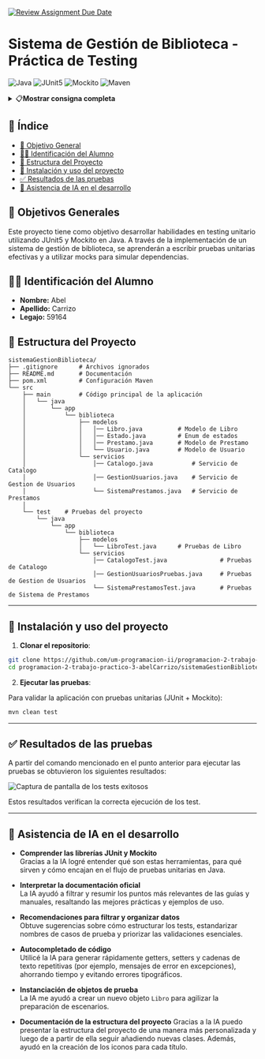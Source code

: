 [![Review Assignment Due Date](https://classroom.github.com/assets/deadline-readme-button-22041afd0340ce965d47ae6ef1cefeee28c7c493a6346c4f15d667ab976d596c.svg)](https://classroom.github.com/a/jpLeSJQi)
# Sistema de Gestión de Biblioteca - Práctica de Testing
![Java](https://img.shields.io/badge/Java-21-orange)
![JUnit5](https://img.shields.io/badge/JUnit-5.9.2-green)
![Mockito](https://img.shields.io/badge/Mockito-5.3.1-blue)
![Maven](https://img.shields.io/badge/Maven-3.9.0-red)

<details>
<summary>
    📋<strong>Mostrar consigna completa</strong>
</summary>

## Tiempo Estimado y Recomendaciones
- **Tiempo estimado de realización:** 15 horas
- **Recomendación:** Se sugiere leer la consigna completa antes de comenzar con el desarrollo para tener una visión general del proyecto y planificar adecuadamente el trabajo.

## Importante
- La rama `main` está protegida y no se pueden hacer commits directos sobre ella
- Todo el trabajo debe realizarse en ramas feature siguiendo el patrón `feature/issue-numero-descripcion`
- Los cambios deben ser enviados mediante Pull Requests
- Cada Pull Request debe estar asociado a un Issue específico

## Requisitos Previos
- Java 21 o superior
- Maven
- Conocimientos básicos de Java y programación orientada a objetos

## Estructura del Proyecto
El proyecto está dividido en etapas incrementales, cada una enfocada en diferentes aspectos del testing. Cada etapa corresponde a un milestone en GitHub.

### Milestone 1: Configuración Inicial y Pruebas Básicas
**Objetivos de Aprendizaje:**
- Familiarizarse con la configuración de un proyecto Maven
- Aprender a escribir pruebas unitarias básicas con JUnit5
- Entender el concepto de assertions y su uso

**Issues Sugeridos:**
1. #1 Configuración inicial del proyecto Maven
2. #2 Implementación de la clase Libro
3. #3 Pruebas unitarias básicas para Libro

**Tareas:**
1. Configurar el proyecto Maven con las dependencias necesarias
2. Implementar la clase `Libro` con los siguientes atributos:
   - ISBN (String)
   - Título (String)
   - Autor (String)
   - Estado (Enum: DISPONIBLE, PRESTADO)
3. Escribir pruebas unitarias para:
   - Creación de un libro con datos válidos
   - Cambio de estado del libro

**Ejemplo de Guía:**
```java
@Test
void testCrearLibroValido() {
    Libro libro = new Libro("978-3-16-148410-0", "Clean Code", "Robert C. Martin");
    assertEquals("978-3-16-148410-0", libro.getIsbn());
    assertEquals("Clean Code", libro.getTitulo());
    assertEquals("Robert C. Martin", libro.getAutor());
    assertEquals(Estado.DISPONIBLE, libro.getEstado());
}
```

### Milestone 2: Implementación del Catálogo
**Objetivos de Aprendizaje:**
- Practicar el uso de colecciones en Java
- Aprender a escribir pruebas para métodos que manejan colecciones

**Issues Sugeridos:**
1. #4 Implementación de la clase Catalogo
2. #5 Pruebas para métodos de búsqueda

**Tareas:**
1. Implementar la clase `Catalogo` con los siguientes métodos:
   - Agregar libro
   - Buscar libro por ISBN
   - Obtener todos los libros disponibles
2. Escribir pruebas unitarias que incluyan:
   - Pruebas con múltiples libros
   - Búsquedas exitosas y fallidas

**Ejemplo de Guía:**
```java
@BeforeEach
void setUp() {
    catalogo = new Catalogo();
    libro1 = new Libro("978-3-16-148410-0", "Clean Code", "Robert C. Martin");
    libro2 = new Libro("978-0-13-235088-4", "Clean Architecture", "Robert C. Martin");
    catalogo.agregarLibro(libro1);
    catalogo.agregarLibro(libro2);
}

@Test
void testBuscarPorIsbn() {
    Libro libro = catalogo.buscarPorIsbn("978-3-16-148410-0");
    assertNotNull(libro);
    assertEquals("Clean Code", libro.getTitulo());
}
```

### Milestone 3: Sistema de Préstamos
**Objetivos de Aprendizaje:**
- Aprender a usar Mockito para simular dependencias
- Practicar el uso de mocks en pruebas unitarias

**Issues Sugeridos:**
1. #6 Implementación de la clase Prestamo
2. #7 Implementación de SistemaPrestamos
3. #8 Pruebas con mocks

**Tareas:**
1. Implementar las clases:
   - `Prestamo` (fecha de préstamo, libro)
   - `SistemaPrestamos` (gestión de préstamos)
2. Escribir pruebas que utilicen mocks para:
   - Simular el catálogo de libros
   - Probar el flujo de préstamo

**Ejemplo de Guía:**
```java
@Mock
private Catalogo catalogo;

@InjectMocks
private SistemaPrestamos sistemaPrestamos;

@Test
void testPrestarLibro() {
    Libro libro = new Libro("978-3-16-148410-0", "Clean Code", "Robert C. Martin");
    when(catalogo.buscarPorIsbn("978-3-16-148410-0")).thenReturn(libro);
    
    Prestamo prestamo = sistemaPrestamos.prestarLibro("978-3-16-148410-0");
    
    assertNotNull(prestamo);
    verify(catalogo).buscarPorIsbn("978-3-16-148410-0");
    assertEquals(Estado.PRESTADO, libro.getEstado());
}
```

### Milestone 4: Sistema de Usuarios
**Objetivos de Aprendizaje:**
- Practicar el uso de múltiples mocks en una prueba
- Aprender a manejar excepciones en pruebas

**Issues Sugeridos:**
1. #9 Implementación de la clase Usuario
2. #10 Implementación de GestionUsuarios
3. #11 Pruebas con múltiples mocks

**Tareas:**
1. Implementar las clases:
   - `Usuario` (nombre, historial de préstamos)
   - `GestionUsuarios` (registro de usuarios)
2. Escribir pruebas que:
   - Utilicen múltiples mocks
   - Prueben el manejo de excepciones

**Ejemplo de Guía:**
```java
@Mock
private Catalogo catalogo;

@Mock
private SistemaPrestamos sistemaPrestamos;

@InjectMocks
private GestionUsuarios gestionUsuarios;

@Test
void testRegistrarPrestamo() {
    Usuario usuario = new Usuario("usuario1");
    Libro libro = new Libro("978-3-16-148410-0", "Clean Code", "Robert C. Martin");
    
    when(catalogo.buscarPorIsbn("978-3-16-148410-0")).thenReturn(libro);
    when(sistemaPrestamos.prestarLibro("978-3-16-148410-0"))
        .thenReturn(new Prestamo(libro));
    
    gestionUsuarios.registrarPrestamo("usuario1", "978-3-16-148410-0");
    
    verify(sistemaPrestamos).prestarLibro("978-3-16-148410-0");
    assertEquals(1, usuario.getHistorialPrestamos().size());
}
```

## Entregables
Cada etapa debe ser entregada a través de un Pull Request que incluya:
1. Código fuente implementado
2. Pruebas unitarias correspondientes
3. Documentación de los cambios realizados
4. Evidencia de que las pruebas pasan correctamente

## Consideraciones Éticas sobre el Uso de IA
El uso de Inteligencia Artificial (IA) como herramienta de asistencia en el desarrollo de software es una práctica cada vez más común. Sin embargo, es importante considerar los siguientes aspectos éticos:

1. **Transparencia y Honestidad**
   - Declarar el uso de IA en el desarrollo del trabajo
   - Documentar cómo se utilizó la IA como herramienta de asistencia
   - No presentar código generado por IA como propio sin revisión y comprensión

2. **Aprendizaje y Comprensión**
   - La IA debe ser utilizada como una herramienta de aprendizaje, no como un reemplazo del pensamiento crítico
   - Es fundamental entender el código generado y las pruebas implementadas
   - El estudiante debe ser capaz de explicar y justificar las decisiones tomadas

3. **Responsabilidad**
   - El estudiante es responsable final de la calidad y corrección del código
   - Las pruebas deben ser verificadas y validadas personalmente
   - El código debe ser revisado y comprendido antes de su entrega

4. **Uso Apropiado**
   - La IA debe ser utilizada para asistir en el aprendizaje, no para evadir el proceso de desarrollo
   - Las consultas a la IA deben ser específicas y enfocadas en el aprendizaje
   - No se debe depender exclusivamente de la IA para resolver problemas

5. **Integridad Académica**
   - El trabajo final debe reflejar el aprendizaje y comprensión del estudiante
   - La IA es una herramienta de asistencia, no un sustituto del aprendizaje
   - Se espera que el estudiante demuestre su comprensión de los conceptos a través de su implementación

## Recursos Adicionales
- [Documentación de JUnit5](https://junit.org/junit5/docs/current/user-guide/)
- [Documentación de Mockito](https://javadoc.io/doc/org.mockito/mockito-core/latest/org/mockito/Mockito.html)
- [Guía de Maven](https://maven.apache.org/guides/)
</details>

## 📑 Índice
- [📌 Objetivo General](#-objetivo-general)
- [👨‍🎓 Identificación del Alumno](#-identificación-del-alumno)
- [📂 Estructura del Proyecto](#-estructura-del-proyecto)
- [🚀 Instalación y uso del proyecto](#-instalación-y-uso-del-proyecto)
- [✅ Resultados de las pruebas](#-resultados-de-las-pruebas)
- [🤖 Asistencia de IA en el desarrollo](#-asistencia-de-ia-en-el-desarrollo)

## 📌 Objetivos Generales
Este proyecto tiene como objetivo desarrollar habilidades en testing unitario utilizando JUnit5 y Mockito en Java. A través de la implementación de un sistema de gestión de biblioteca, se aprenderán a escribir pruebas unitarias efectivas y a utilizar mocks para simular dependencias.

## 👨‍🎓 Identificación del Alumno
- **Nombre:** Abel
- **Apellido:** Carrizo
- **Legajo:** 59164

## 📂 Estructura del Proyecto

```text
sistemaGestionBiblioteca/
├── .gitignore      # Archivos ignorados
├── README.md       # Documentación
├── pom.xml         # Configuración Maven
└── src
    ├── main        # Código principal de la aplicación
    │   └── java
    │       └── app
    │           └── biblioteca
    │               ├── modelos
    │               │   │── Libro.java          # Modelo de Libro
    │               │   │── Estado.java         # Enum de estados
    │               │   │── Prestamo.java       # Modelo de Prestamo
    │               │   └── Usuario.java        # Modelo de Usuario
    │               └── servicios
    │                   │── Catalogo.java           # Servicio de Catalogo
    │                   │── GestionUsuarios.java    # Servicio de Gestion de Usuarios
    │                   └── SistemaPrestamos.java   # Servicio de Prestamos
    │                   
    └── test    # Pruebas del proyecto
        └── java
            └── app
                └── biblioteca
                    ├── modelos
                    │   └── LibroTest.java      # Pruebas de Libro
                    └── servicios
                        │── CatalogoTest.java               # Pruebas de Catalogo
                        │── GestionUsuariosPruebas.java     # Pruebas de Gestion de Usuarios
                        └── SistemaPrestamosTest.java       # Pruebas de Sistema de Prestamos
```

---

## 🚀 Instalación y uso del proyecto

1. **Clonar el repositorio**:

```bash
git clone https://github.com/um-programacion-ii/programacion-2-trabajo-practico-3-abelCarrizo.git
cd programacion-2-trabajo-practico-3-abelCarrizo/sistemaGestionBiblioteca/
```

2. **Ejecutar las pruebas**:

Para validar la aplicación con pruebas unitarias (JUnit + Mockito):

```bash
mvn clean test
```

---

## ✅ Resultados de las pruebas

A partir del comando mencionado en el punto anterior para ejecutar las pruebas se obtuvieron los siguientes resultados:

![Captura de pantalla de los tests exitosos](img/test.png)

Estos resultados verifican la correcta ejecución de los test.

---

## 🤖 Asistencia de IA en el desarrollo

- **Comprender las librerías JUnit y Mockito**  
  Gracias a la IA logré entender qué son estas herramientas, para qué sirven y cómo encajan en el flujo de pruebas unitarias en Java.

- **Interpretar la documentación oficial**  
  La IA ayudó a filtrar y resumir los puntos más relevantes de las guías y manuales, resaltando las mejores prácticas y ejemplos de uso.

- **Recomendaciones para filtrar y organizar datos**  
  Obtuve sugerencias sobre cómo estructurar los tests, estandarizar nombres de casos de prueba y priorizar las validaciones esenciales.

- **Autocompletado de código**  
  Utilicé la IA para generar rápidamente getters, setters y cadenas de texto repetitivas (por ejemplo, mensajes de error en excepciones), ahorrando tiempo y evitando errores tipográficos.

- **Instanciación de objetos de prueba**  
  La IA me ayudó a crear un nuevo objeto `Libro` para agilizar la preparación de escenarios.

- **Documentación de la estructura del proyecto**
  Gracias a la IA puedo presentar la estructura del proyecto de una manera más personalizada y luego de a partir de ella seguir añadiendo nuevas clases.
  Además, ayudó en la creación de los iconos para cada título.
